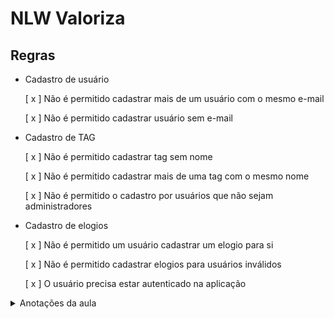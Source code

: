# NLW Valoriza

## Regras

- Cadastro de usuário

  [ x ] Não é permitido cadastrar mais de um usuário com o mesmo e-mail

  [ x ] Não é permitido cadastrar usuário sem e-mail

- Cadastro de TAG

  [ x ] Não é permitido cadastrar tag sem nome

  [ x ] Não é permitido cadastrar mais de uma tag com o mesmo nome

  [ x ] Não é permitido o cadastro por usuários que não sejam administradores

- Cadastro de elogios

  [ x ] Não é permitido um usuário cadastrar um elogio para si

  [ x ] Não é permitido cadastrar elogios para usuários inválidos

  [ x ] O usuário precisa estar autenticado na aplicação

<details>

   <summary>Anotações da aula</summary>

   ### Routes Types
   | Type          | Description                                  |
   | :-----------: | :------------------------------------------: |
   | **GET**       | Buscar uma informação                        |
   | **POST**      | Inserir (criar) uma informação               |
   | **PUT**       | Alterar uma informação enviada por post      |
   | **DELETE**    | Remover um dado                              |
   | **PATCH**     | Alterar uma informação especifica            |

   ### Params Types
   | Type                  | Description                                                          |
   | :-------------------: | :------------------------------------------------------------------: |
   | **Route Params**      | https://localhost:3000/produtos/7438974927                           |
   | **Query Params**      | https://localhost:3000/produtos?name=teclado&description=tecladobom& |
   | **Body Params**       | ```{ "name": "teclado", "description": "teclado bom" }```            |

</details>
